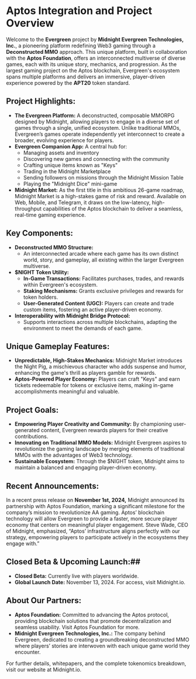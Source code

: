 # Aptos Integration and Project Overview #
Welcome to the **Evergreen** project by **Midnight Evergreen Technologies, Inc.**, a pioneering platform redefining Web3 gaming through a **Deconstructed MMO** approach. This unique platform, built in collaboration with the **Aptos Foundation**, offers an interconnected multiverse of diverse games, each with its unique story, mechanics, and progression. As the largest gaming project on the Aptos blockchain, Evergreen's ecosystem spans multiple platforms and delivers an immersive, player-driven experience powered by the **APT20** token standard.

## Project Highlights: ##

* **The Evergreen Platform:** A deconstructed, composable MMORPG designed by Midnight, allowing players to engage in a diverse set of games through a single, unified ecosystem. Unlike traditional MMOs, Evergreen’s games operate independently yet interconnect to create a broader, evolving experience for players.
* **Evergreen Companion App:** A central hub for:
  * Managing assets and inventory
  * Discovering new games and connecting with the community
  * Crafting unique items known as "Keys"
  * Trading in the Midnight Marketplace
  * Sending followers on missions through the Midnight Mission Table
  * Playing the "Midnight Dice" mini-game
* **Midnight Market:** As the first title in this ambitious 26-game roadmap, Midnight Market is a high-stakes game of risk and reward. Available on Web, Mobile, and Telegram, it draws on the low-latency, high-throughput capabilities of the Aptos blockchain to deliver a seamless, real-time gaming experience.

## Key Components: ##

* **Deconstructed MMO Structure:**
  * An interconnected arcade where each game has its own distinct world, story, and gameplay, all existing within the larger Evergreen multiverse.
* **$NIGHT Token Utility:**
  * **In-Game Transactions:** Facilitates purchases, trades, and rewards within Evergreen's ecosystem.
  * **Staking Mechanisms:** Grants exclusive privileges and rewards for token holders.
  * **User-Generated Content (UGC):** Players can create and trade custom items, fostering an active player-driven economy.
* **Interoperability with Midnight Bridge Protocol:**
  * Supports interactions across multiple blockchains, adapting the environment to meet the demands of each game.

## Unique Gameplay Features: ##
* **Unpredictable, High-Stakes Mechanics:** Midnight Market introduces the Night Pig, a mischievous character who adds suspense and humor, enhancing the game's thrill as players gamble for rewards.
* **Aptos-Powered Player Economy:** Players can craft "Keys" and earn tickets redeemable for tokens or exclusive items, making in-game accomplishments meaningful and valuable.

## Project Goals: ##

* **Empowering Player Creativity and Community:** By championing user-generated content, Evergreen rewards players for their creative contributions.
* **Innovating on Traditional MMO Models:** Midnight Evergreen aspires to revolutionize the gaming landscape by merging elements of traditional MMOs with the advantages of Web3 technology.
* **Sustainable Ecosystem:** Through the $NIGHT token, Midnight aims to maintain a balanced and engaging player-driven economy.

## Recent Announcements: ##

In a recent press release on **November 1st, 2024,** Midnight announced its partnership with Aptos Foundation, marking a significant milestone for the company’s mission to revolutionize AA gaming. Aptos’ blockchain technology will allow Evergreen to provide a faster, more secure player economy that centers on meaningful player engagement.
Steve Wade, CEO of Midnight, emphasized, “Aptos’ infrastructure aligns perfectly with our strategy, empowering players to participate actively in the ecosystems they engage with.”

## Closed Beta & Upcoming Launch:## 
* **Closed Beta:** Currently live with players worldwide.
* **Global Launch Date:** November 13, 2024. For access, visit Midnight.io.

## About Our Partners: ##
* **Aptos Foundation:** Committed to advancing the Aptos protocol, providing blockchain solutions that promote decentralization and seamless usability. Visit Aptos Foundation for more.
* **Midnight Evergreen Technologies, Inc.:** The company behind Evergreen, dedicated to creating a groundbreaking deconstructed MMO where players’ stories are interwoven with each unique game world they encounter.

For further details, whitepapers, and the complete tokenomics breakdown, visit our website at Midnight.io.



